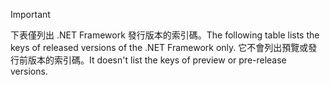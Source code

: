 
> [!IMPORTANT]
> <span data-ttu-id="4dca7-101">下表僅列出 .NET Framework 發行版本的索引碼。</span><span class="sxs-lookup"><span data-stu-id="4dca7-101">The following table lists the keys of released versions of the .NET Framework only.</span></span> <span data-ttu-id="4dca7-102">它不會列出預覽或發行前版本的索引碼。</span><span class="sxs-lookup"><span data-stu-id="4dca7-102">It doesn't list the keys of preview or pre-release versions.</span></span>
